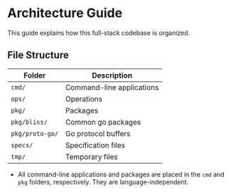 # Architecture Guide

This guide explains how this full-stack codebase is organized.

## File Structure

| Folder          | Description                 |
| --------------- | --------------------------- |
| `cmd/`          | Command-line applications   |
| `ops/`          | Operations                  |
| `pkg/`          | Packages                    |
| `pkg/bliss/`    | Common go packages          |
| `pkg/proto-go/` | Go protocol buffers         |
| `specs/`        | Specification files         |
| `tmp/`          | Temporary files             |

- All command-line applications and packages are placed in the `cmd` and `pkg` folders, respectively. They are
  language-independent.
